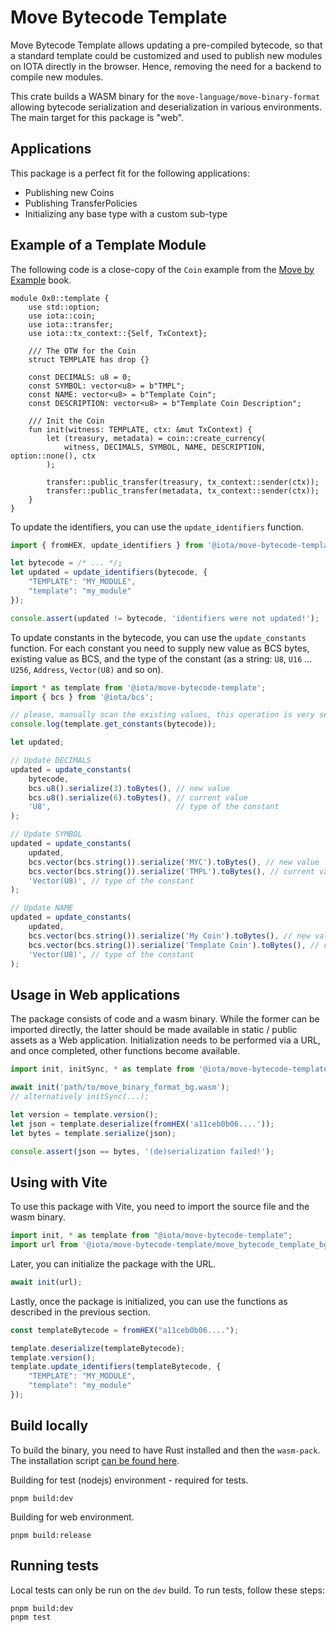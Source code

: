 # Move Bytecode Template

Move Bytecode Template allows updating a pre-compiled bytecode, so that a standard template could be customized and used to publish new modules on IOTA directly in the browser. Hence, removing the need for a backend to compile new modules.

This crate builds a WASM binary for the `move-language/move-binary-format` allowing bytecode serialization and deserialization in various environments. The main target for this package is "web".

## Applications

This package is a perfect fit for the following applications:

- Publishing new Coins
- Publishing TransferPolicies
- Initializing any base type with a custom sub-type

## Example of a Template Module

The following code is a close-copy of the `Coin` example from the [Move by Example](https://examples.iota.io/samples/coin.html) book.

```move
module 0x0::template {
    use std::option;
    use iota::coin;
    use iota::transfer;
    use iota::tx_context::{Self, TxContext};

    /// The OTW for the Coin
    struct TEMPLATE has drop {}

    const DECIMALS: u8 = 0;
    const SYMBOL: vector<u8> = b"TMPL";
    const NAME: vector<u8> = b"Template Coin";
    const DESCRIPTION: vector<u8> = b"Template Coin Description";

    /// Init the Coin
    fun init(witness: TEMPLATE, ctx: &mut TxContext) {
        let (treasury, metadata) = coin::create_currency(
            witness, DECIMALS, SYMBOL, NAME, DESCRIPTION, option::none(), ctx
        );

        transfer::public_transfer(treasury, tx_context::sender(ctx));
        transfer::public_transfer(metadata, tx_context::sender(ctx));
    }
}
```

To update the identifiers, you can use the `update_identifiers` function.

```ts
import { fromHEX, update_identifiers } from '@iota/move-bytecode-template';

let bytecode = /* ... */;
let updated = update_identifiers(bytecode, {
    "TEMPLATE": "MY_MODULE",
    "template": "my_module"
});

console.assert(updated != bytecode, 'identifiers were not updated!');
```

To update constants in the bytecode, you can use the `update_constants` function. For each constant you need to supply new value as BCS bytes, existing value as BCS, and the type of the constant (as a string: `U8`, `U16` ... `U256`, `Address`, `Vector(U8)` and so on).

```ts
import * as template from '@iota/move-bytecode-template';
import { bcs } from '@iota/bcs';

// please, manually scan the existing values, this operation is very sensitive
console.log(template.get_constants(bytecode));

let updated;

// Update DECIMALS
updated = update_constants(
    bytecode,
    bcs.u8().serialize(3).toBytes(), // new value
    bcs.u8().serialize(6).toBytes(), // current value
    'U8',                            // type of the constant
);

// Update SYMBOL
updated = update_constants(
    updated,
    bcs.vector(bcs.string()).serialize('MYC').toBytes(), // new value
    bcs.vector(bcs.string()).serialize('TMPL').toBytes(), // current value
    'Vector(U8)', // type of the constant
);

// Update NAME
updated = update_constants(
    updated,
    bcs.vector(bcs.string()).serialize('My Coin').toBytes(), // new value
    bcs.vector(bcs.string()).serialize('Template Coin').toBytes(), // current value
    'Vector(U8)', // type of the constant
);
```

## Usage in Web applications

The package consists of code and a wasm binary. While the former can be imported directly, the latter should be made available in static / public assets as a Web application. Initialization needs to be performed via a URL, and once completed, other functions become available.

```ts
import init, initSync, * as template from '@iota/move-bytecode-template';

await init('path/to/move_binary_format_bg.wasm');
// alternatively initSync(...);

let version = template.version();
let json = template.deserialize(fromHEX('a11ceb0b06....'));
let bytes = template.serialize(json);

console.assert(json == bytes, '(de)serialization failed!');
```

## Using with Vite

To use this package with Vite, you need to import the source file and the wasm binary.

```ts
import init, * as template from "@iota/move-bytecode-template";
import url from '@iota/move-bytecode-template/move_bytecode_template_bg.wasm?url';
```

Later, you can initialize the package with the URL.

```ts
await init(url);
```

Lastly, once the package is initialized, you can use the functions as described in the previous section.

```ts
const templateBytecode = fromHEX("a11ceb0b06....");

template.deserialize(templateBytecode);
template.version();
template.update_identifiers(templateBytecode, {
    "TEMPLATE": "MY_MODULE",
    "template": "my_module"
});
```

## Build locally

To build the binary, you need to have Rust installed and then the `wasm-pack`. The installation script [can be found here](https://rustwasm.github.io/wasm-pack/).

Building for test (nodejs) environment - required for tests.
```
pnpm build:dev
```

Building for web environment.
```
pnpm build:release
```

## Running tests

Local tests can only be run on the `dev` build. To run tests, follow these steps:

```
pnpm build:dev
pnpm test
```
